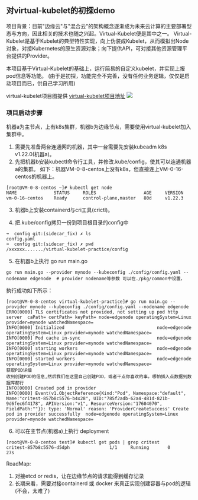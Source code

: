 ## 对virtual-kubelet的初探demo
项目背景：目前"边缘云"与"混合云"的架构概念逐渐成为未来云计算的主要部署型态与方向，因此相关的技术也随之兴起。Virtual-Kubelet便是其中之一。
Virtual-Kubelet是基于Kubelet的典型特性实现，向上伪装成Kubelet，从而模拟出Node对象，对接Kubernetes的原生资源对象；向下提供API，可对接其他资源管理平台提供的Provider。

本项目基于Virtual-Kubelet的基础上，运行简易的自定义kubelet，并实现上报pod信息等功能。
(由于是初探，功能完全不完善，没有任何业务逻辑，仅仅是启动项目而已，供自己学习所用)

virtual-kubelet项目图提供 [virtual-kubelet项目地址](https://github.com/virtual-kubelet/virtual-kubelet)
![](https://github.com/googs1025/virtual-kubelet-practice-demo/blob/main/image/diagram.svg?raw=true)

### 项目启动步骤
机器a为主节点，上有k8s集群，机器b为边缘节点，需要使用virtual-kubelet加入集群中。
1. 需要先准备两台连通网的机器，其中一台需要先安装kubeadm k8s v1.22.0(机器a)。
2. 先把机器b安装kubectl命令行工具，并修改.kube/config，使其可以连通机器a的集群。
如下：机器VM-0-8-centos上没有k8s，但直接连上VM-0-16-centos的机器上。
```
[root@VM-0-8-centos ~]# kubectl get node
NAME              STATUS     ROLES                  AGE     VERSION
vm-0-16-centos    Ready      control-plane,master   80d     v1.22.3
```
3. 机器b上安装containerd与cri工具(crictl)。

4. 把.kube/config拷贝一份到项目根目录的config中
```
➜  config git:(sidecar_fix) ✗ ls
config.yaml
➜  config git:(sidecar_fix) ✗ pwd
/xxxxxx......./virtual-kubelet-practice/config

```
5. 在机器b上执行 go run main.go
```
go run main.go --provider mynode --kubeconfig ./config/config.yaml --nodename edgenode  # provider nodename等参数 可以在./pkg/common中设置，
```
执行成功如下所示：
```
[root@VM-0-8-centos virtual-kubelet-practice]# go run main.go --provider mynode --kubeconfig ./config/config.yaml --nodename edgenode
ERRO[0000] TLS certificates not provided, not setting up pod http server  caPath= certPath= keyPath= node=edgenode operatingSystem=Linux provider=mynode watchedNamespace=
INFO[0000] Initialized                                   node=edgenode operatingSystem=Linux provider=mynode watchedNamespace=
INFO[0000] Pod cache in-sync                             node=edgenode operatingSystem=Linux provider=mynode watchedNamespace=
INFO[0000] starting workers                              node=edgenode operatingSystem=Linux provider=mynode watchedNamespace=
INFO[0000] started workers                               node=edgenode operatingSystem=Linux provider=mynode watchedNamespace=
获取POD详细
收到创建POD的信息,然后我们在这里自己创建POD，或者干点你喜欢的事。哪怕插入点数据到数据库都行
INFO[0000] Created pod in provider
INFO[0000] Event(v1.ObjectReference{Kind:"Pod", Namespace:"default", Name:"critest-857b8c5576-b4x28", UID:"785f2adb-62a4-481d-821b-9d6fec6f4178", APIVersion:"v1", ResourceVersion:"17604070", FieldPath:""}): type: 'Normal' reason: 'ProviderCreateSuccess' Create pod in provider successfully  node=edgenode operatingSystem=Linux provider=mynode watchedNamespace=
```
6. 可以在主节点(机器a)上执行 deployment
```
[root@VM-0-8-centos test]# kubectl get pods | grep critest
critest-857b8c5576-d5dph               1/1     Running       0                27s
```

RoadMap:
1. 对接etcd or redis，让在边缘节点的请求能得到缓存记录
2. 长期来看，需要对接containerd 或 docker 来真正实现创建容器与pod的逻辑(不会，太难了)